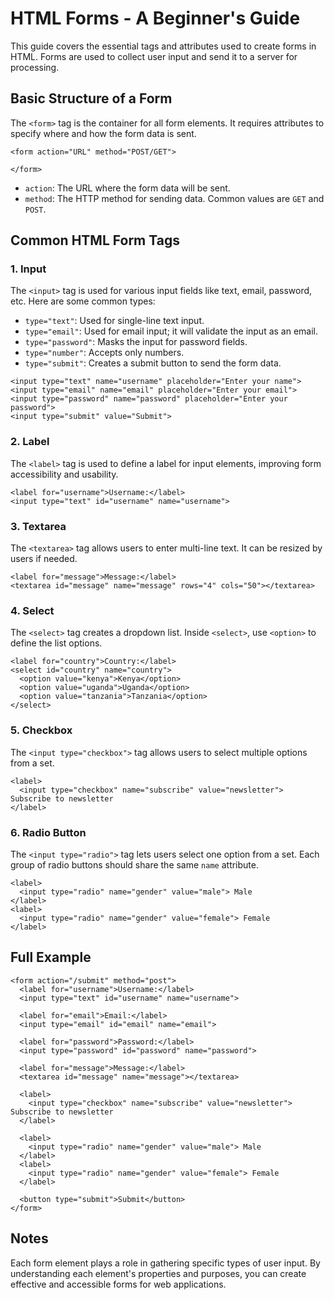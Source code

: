 <!DOCTYPE html>
<html lang="en">
<head>
  <meta charset="UTF-8">
  <meta name="viewport" content="width=device-width, initial-scale=1.0">
  <title>HTML Forms - A Beginner's Guide</title>
</head>
<body>

  <h1>HTML Forms - A Beginner's Guide</h1>

  <p>This guide covers the essential tags and attributes used to create forms in HTML. Forms are used to collect user input and send it to a server for processing.</p>

  <h2>Basic Structure of a Form</h2>

  <p>The <code>&lt;form&gt;</code> tag is the container for all form elements. It requires attributes to specify where and how the form data is sent.</p>

  <pre><code>&lt;form action="URL" method="POST/GET"&gt;
  <!-- Form Elements Go Here -->
&lt;/form&gt;
</code></pre>

  <ul>
    <li><code>action</code>: The URL where the form data will be sent.</li>
    <li><code>method</code>: The HTTP method for sending data. Common values are <code>GET</code> and <code>POST</code>.</li>
  </ul>

  <h2>Common HTML Form Tags</h2>

  <h3>1. Input</h3>
  <p>The <code>&lt;input&gt;</code> tag is used for various input fields like text, email, password, etc. Here are some common types:</p>
  
  <ul>
    <li><code>type="text"</code>: Used for single-line text input.</li>
    <li><code>type="email"</code>: Used for email input; it will validate the input as an email.</li>
    <li><code>type="password"</code>: Masks the input for password fields.</li>
    <li><code>type="number"</code>: Accepts only numbers.</li>
    <li><code>type="submit"</code>: Creates a submit button to send the form data.</li>
  </ul>

  <pre><code>&lt;input type="text" name="username" placeholder="Enter your name"&gt;
&lt;input type="email" name="email" placeholder="Enter your email"&gt;
&lt;input type="password" name="password" placeholder="Enter your password"&gt;
&lt;input type="submit" value="Submit"&gt;
</code></pre>

  <h3>2. Label</h3>
  <p>The <code>&lt;label&gt;</code> tag is used to define a label for input elements, improving form accessibility and usability.</p>
  
  <pre><code>&lt;label for="username"&gt;Username:&lt;/label&gt;
&lt;input type="text" id="username" name="username"&gt;
</code></pre>

  <h3>3. Textarea</h3>
  <p>The <code>&lt;textarea&gt;</code> tag allows users to enter multi-line text. It can be resized by users if needed.</p>
  
  <pre><code>&lt;label for="message"&gt;Message:&lt;/label&gt;
&lt;textarea id="message" name="message" rows="4" cols="50"&gt;&lt;/textarea&gt;
</code></pre>

  <h3>4. Select</h3>
  <p>The <code>&lt;select&gt;</code> tag creates a dropdown list. Inside <code>&lt;select&gt;</code>, use <code>&lt;option&gt;</code> to define the list options.</p>
  
  <pre><code>&lt;label for="country"&gt;Country:&lt;/label&gt;
&lt;select id="country" name="country"&gt;
  &lt;option value="kenya"&gt;Kenya&lt;/option&gt;
  &lt;option value="uganda"&gt;Uganda&lt;/option&gt;
  &lt;option value="tanzania"&gt;Tanzania&lt;/option&gt;
&lt;/select&gt;
</code></pre>

  <h3>5. Checkbox</h3>
  <p>The <code>&lt;input type="checkbox"&gt;</code> tag allows users to select multiple options from a set.</p>
  
  <pre><code>&lt;label&gt;
  &lt;input type="checkbox" name="subscribe" value="newsletter"&gt; Subscribe to newsletter
&lt;/label&gt;
</code></pre>

  <h3>6. Radio Button</h3>
  <p>The <code>&lt;input type="radio"&gt;</code> tag lets users select one option from a set. Each group of radio buttons should share the same <code>name</code> attribute.</p>
  
  <pre><code>&lt;label&gt;
  &lt;input type="radio" name="gender" value="male"&gt; Male
&lt;/label&gt;
&lt;label&gt;
  &lt;input type="radio" name="gender" value="female"&gt; Female
&lt;/label&gt;
</code></pre>

  <h2>Full Example</h2>

  <pre><code>&lt;form action="/submit" method="post"&gt;
  &lt;label for="username"&gt;Username:&lt;/label&gt;
  &lt;input type="text" id="username" name="username"&gt;

  &lt;label for="email"&gt;Email:&lt;/label&gt;
  &lt;input type="email" id="email" name="email"&gt;

  &lt;label for="password"&gt;Password:&lt;/label&gt;
  &lt;input type="password" id="password" name="password"&gt;

  &lt;label for="message"&gt;Message:&lt;/label&gt;
  &lt;textarea id="message" name="message"&gt;&lt;/textarea&gt;

  &lt;label&gt;
    &lt;input type="checkbox" name="subscribe" value="newsletter"&gt; Subscribe to newsletter
  &lt;/label&gt;

  &lt;label&gt;
    &lt;input type="radio" name="gender" value="male"&gt; Male
  &lt;/label&gt;
  &lt;label&gt;
    &lt;input type="radio" name="gender" value="female"&gt; Female
  &lt;/label&gt;

  &lt;button type="submit"&gt;Submit&lt;/button&gt;
&lt;/form&gt;
</code></pre>

  <h2>Notes</h2>
  <p>Each form element plays a role in gathering specific types of user input. By understanding each element's properties and purposes, you can create effective and accessible forms for web applications.</p>

</body>
</html>
